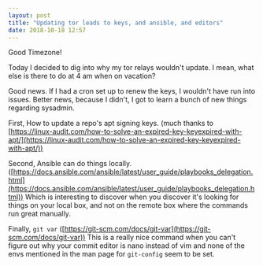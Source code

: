 ```yaml
---
layout: post
title: "Updating tor leads to keys, and ansible, and editors"
date: 2018-10-18 12:57
---
```


Good Timezone!

Today I decided to dig into why my tor relays wouldn't update. I mean, what else is there to do at 4 am when on vacation?

Good news. If I had a cron set up to renew the keys, I wouldn't have run into issues. Better news, because I didn't, I got to learn a bunch of new things regarding sysadmin.

First, How to update a repo's apt signing keys. (much thanks to [https://linux-audit.com/how-to-solve-an-expired-key-keyexpired-with-apt/](https://linux-audit.com/how-to-solve-an-expired-key-keyexpired-with-apt/))

Second, Ansible can do things locally. ([https://docs.ansible.com/ansible/latest/user_guide/playbooks_delegation.html](https://docs.ansible.com/ansible/latest/user_guide/playbooks_delegation.html)) Which is interesting to discover when you discover it's looking for things on your local box, and not on the remote box where the commands run great manually.

Finally, `git var` ([https://git-scm.com/docs/git-var](https://git-scm.com/docs/git-var)) This is a really nice command when you can't figure out why your commit editor is nano instead of vim and none of the envs mentioned in the man page for <code>git-config</code> seem to be set.
